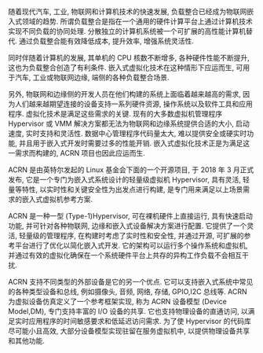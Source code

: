 
随着现代汽车, 工业, 物联网和计算机技术的快速发展, 负载整合已经成为物联网嵌入式领域的趋势. 所谓负载整合是指在一个通用的硬件计算平台上通过计算机技术实现不同负载的协同处理. 分散独立的计算机系统被一个可扩展的高性能计算机替代. 通过负载整合能有效降低成本, 提升效率, 增强系统灵活性.

同时伴随着计算机的发展, 其单机的 CPU 核数不断增多, 各种硬件性能不断提升, 这也为负载整合创造了有利条件. 嵌入式虚拟化技术在这种情形下应运而生, 可用于汽车, 工业或物联网边缘, 端侧的各种负载整合场景.

另外, 物联网和边缘侧的开发人员在他们构建的系统上面临着越来越高的需求, 因为人们越来越期望连接的设备支持一系列硬件资源, 操作系统以及软件工具和应用程序. 虚拟化技术是满足这些需求的关键. 现有的大多数虚拟机管理程序 Hypervisor 或 VMM 解决方案都无法为物联网和边缘系统提供合适的大小, 启动速度, 实时支持和灵活性. 数据中心管理程序代码量太大, 难以提供安全或硬实时功能, 并且用于嵌入式开发时需要过多的性能开销. 嵌入式虚拟化技术正是为满足这一需求而构建的, ACRN 项目也因此应运而生.

ACRN 是由英特尔发起的 Linux 基金会下面的一个开源项目, 于 2018 年 3 月正式发布, 它是一个专门为嵌入式系统设计的轻量级虚拟机 Hypervisor, 具有灵活, 轻量等特性, 以实时性和关键安全性为出发点进行构建, 是专门用来满足以上场景需求的嵌入式虚拟机参考方案.

ACRN 是一种一型 (Type-1)Hypervisor, 可在裸机硬件上直接运行, 具有快速启动功能, 并可针对各种物联网, 边缘和嵌入式设备解决方案进行配置. 它提供了一个灵活, 轻量级的管理程序, 在构建时考虑了实时性和安全性, 并通过开源, 可扩展的参考平台进行了优化以简化嵌入式开发. 它的架构可以运行多个操作系统和虚拟机, 并通过有效的虚拟化确保在一个系统硬件平台上共存的异构工作负载不会相互干扰.

ACRN 支持不同类型的外部设备是它的另一个优点. 它可以支持嵌入式系统中常见的各种类型设备和总线, 例如摄像头, 音频, 网络, 存储, GPIO,I2C 总线等. ACRN 为虚拟设备仿真定义了一个参考框架实现, 称为 ACRN 设备模型 (Device Model,DM), 专门支持丰富的 I/O 设备的共享. 它也支持物理设备的直通访问, 以满足实时应用程序的时间敏感要求和低延迟访问需求. 为了使 Hypervisor 的代码库尽可能小且高效, 大部分设备模型实现驻留在服务虚拟机中, 以提供物理设备共享和其他功能.
